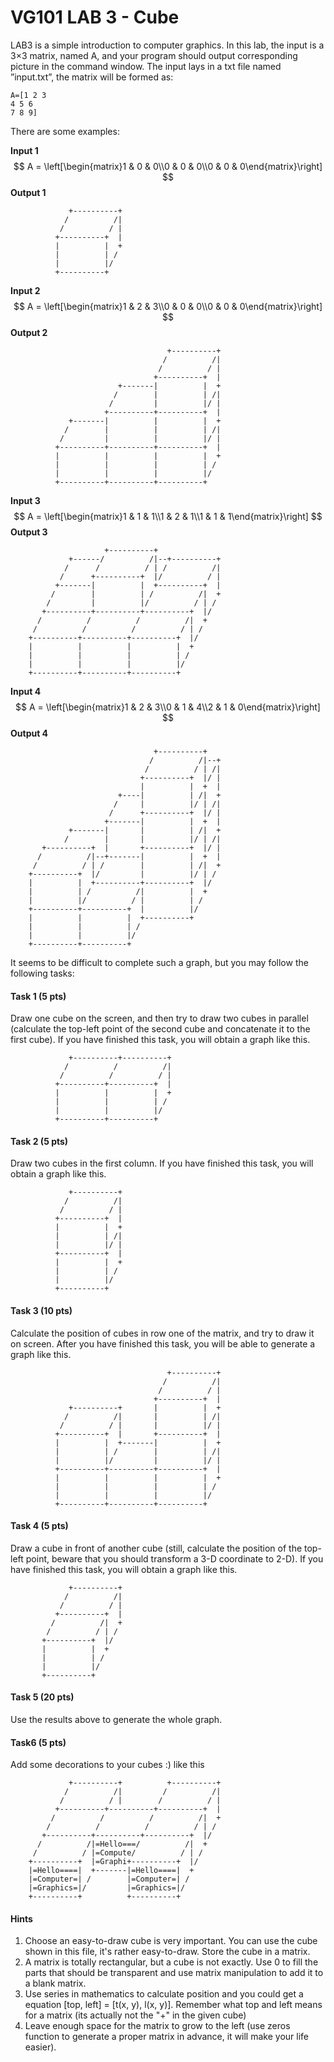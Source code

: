 # VG101 LAB 3 - Cube

LAB3 is a simple introduction to computer graphics. In this lab, the input is a 3×3 matrix, named A, and your program should output corresponding picture in the command window. The input lays in a txt file named ”input.txt”, the matrix will be formed as:

```
A=[1 2 3
4 5 6
7 8 9]
```

There are some examples:

**Input 1**
$$
A = \left[\begin{matrix}1 & 0 & 0\\0 & 0 & 0\\0 & 0 & 0\end{matrix}\right]
$$
**Output 1**

                 +----------+
                /          /|
               /          / |
              +----------+  |
              |          |  +
              |          | / 
              |          |/  
              +----------+   
**Input 2**
$$
A = \left[\begin{matrix}1 & 2 & 3\\0 & 0 & 0\\0 & 0 & 0\end{matrix}\right]
$$
**Output 2**

                                       +----------+
                                      /          /|
                                     /          / |
                                    +----------+  |
                            +-------|          |  +
                           /        |          | /|
                          /         |          |/ |
                         +----------+----------+  |
                 +-------|          |          |  +
                /        |          |          | /|
               /         |          |          |/ |
              +----------+----------+----------+  |
              |          |          |          |  +
              |          |          |          | / 
              |          |          |          |/  
              +----------+----------+----------+   
**Input 3**
$$
A = \left[\begin{matrix}1 & 1 & 1\\1 & 2 & 1\\1 & 1 & 1\end{matrix}\right]
$$
**Output 3**

                         +----------+              
                 +------/          /|--+----------+
                /      /          / | /          /|
               /      +----------+  |/          / |
              +-------|          |  +----------+  |
             /        |          | /          /|  +
            /         |          |/          / | / 
           +----------+----------+----------+  |/  
          /          /          /          /|  +   
         /          /          /          / | /    
        +----------+----------+----------+  |/     
        |          |          |          |  +      
        |          |          |          | /       
        |          |          |          |/        
        +----------+----------+----------+         
**Input 4**
$$
A = \left[\begin{matrix}1 & 2 & 3\\0 & 1 & 4\\2 & 1 & 0\end{matrix}\right]
$$
**Output 4**

                                    +----------+   
                                   /          /|--+
                                  /          / | /|
                                 +----------+  |/ |
                                 |          |  +  |
                            +----|          | /|  +
                           /     |          |/ | /|
                          /      +----------+  |/ |
                         +-------|          |  +  |
                 +-------|       |          | /|  +
                /        |       |          |/ | /|
           +----------+  |       +----------+  |/ |
          /          /|--+-------|          |  +  |
         /          / | /        |          | /|  +
        +----------+  |/         |          |/ | / 
        |          |  +----------+----------+  |/  
        |          | /          /|          |  +   
        |          |/          / |          | /    
        +----------+----------+  |          |/     
        |          |          |  +----------+      
        |          |          | /                  
        |          |          |/                   
        +----------+----------+                    
It seems to be difficult to complete such a graph, but you may follow the following tasks:

#### Task 1 (5 pts)

Draw one cube on the screen, and then try to draw two cubes in parallel (calculate the top-left point of the second cube and concatenate it to the first cube). If you have finished this task, you will obtain a graph like this.

                 +----------+----------+
                /          /          /|
               /          /          / |
              +----------+----------+  |
              |          |          |  +
              |          |          | / 
              |          |          |/  
              +----------+----------+   
#### Task 2 (5 pts)

Draw two cubes in the first column. If you have finished this task, you will obtain a graph like this.

                 +----------+
                /          /|
               /          / |
              +----------+  |
              |          |  +
              |          | /|
              |          |/ |
              +----------+  |
              |          |  +
              |          | / 
              |          |/  
              +----------+   
#### Task 3 (10 pts)

Calculate the position of cubes in row one of the matrix, and try to draw it on screen. After you have finished this task, you will be able to generate a graph like this.

                                       +----------+
                                      /          /|
                                     /          / |
                                    +----------+  |
                 +----------+       |          |  +
                /          /|       |          | /|
               /          / |       |          |/ |
              +----------+  |       +----------+  |
              |          |  +-------|          |  +
              |          | /        |          | /|
              |          |/         |          |/ |
              +----------+----------+----------+  |
              |          |          |          |  +
              |          |          |          | / 
              |          |          |          |/  
              +----------+----------+----------+   
#### Task 4 (5 pts)

Draw a cube in front of another cube (still, calculate the position of the top-left point, beware that you should transform a 3-D coordinate to 2-D). If you have finished this task, you will obtain a graph like this.

                 +----------+
                /          /|
               /          / |
              +----------+  |
             /          /|  +
            /          / | / 
           +----------+  |/  
           |          |  +   
           |          | /    
           |          |/     
           +----------+      
#### Task 5 (20 pts)

Use the results above to generate the whole graph.

#### Task6 (5 pts)

Add some decorations to your cubes :) like this

                 +----------+          +----------+
                /          /|         /          /|
               /          / |        /          / |
              +----------+----------+----------+  |
             /          /          /          /|  +
            /          /          /          / | / 
           +----------+----------+----------+  |/  
          /          /|=Hello===/          /|  +   
         /          / |=Compute/          / | /    
        +----------+  |=Graphi+----------+  |/     
        |=Hello====|  +-------|=Hello====|  +      
        |=Computer=| /        |=Computer=| /       
        |=Graphics=|/         |=Graphics=|/        
        +----------+          +----------+         


#### Hints

1. Choose an easy-to-draw cube is very important. You can use the cube shown in this file, it's rather easy-to-draw. Store the cube in a matrix.
2. A matrix is totally rectangular, but a cube is not exactly. Use 0 to fill the parts that should be transparent and use matrix manipulation to add it to a blank matrix.
3. Use series in mathematics to calculate position and you could get a equation [top, left] = [t(x, y), l(x, y)]. Remember what top and left means for a matrix (its actually not the "+" in the given cube)
4. Leave enough space for the matrix to grow to the left (use zeros function to generate a proper matrix in advance, it will make your life easier).